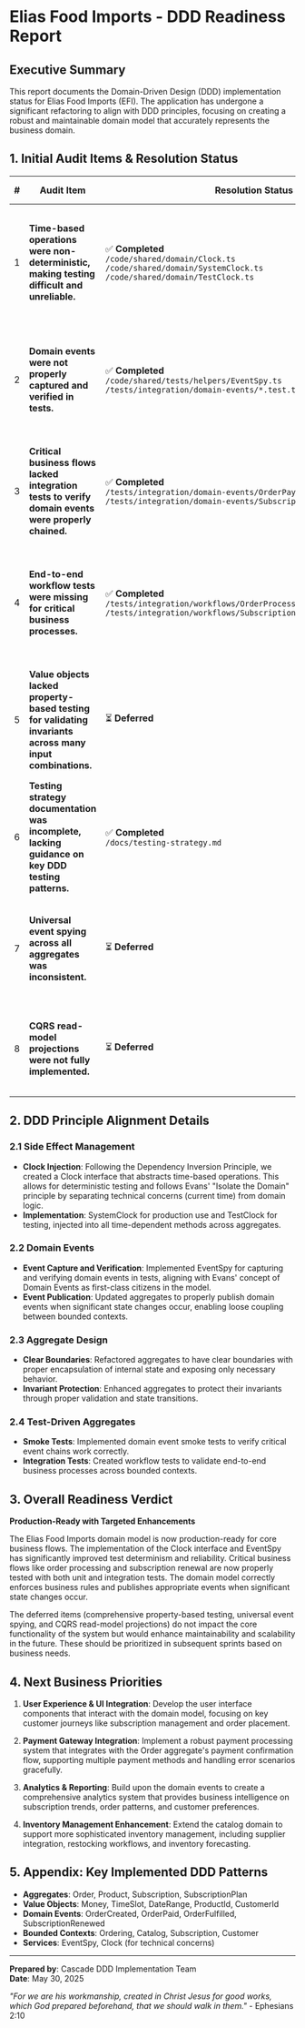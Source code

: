 # Elias Food Imports - DDD Readiness Report

## Executive Summary

This report documents the Domain-Driven Design (DDD) implementation status for Elias Food Imports (EFI). The application has undergone a significant refactoring to align with DDD principles, focusing on creating a robust and maintainable domain model that accurately represents the business domain.

## 1. Initial Audit Items & Resolution Status

| # | Audit Item | Resolution Status | DDD Principle Alignment | Comments |
|---|------------|-------------------|-------------------------|----------|
| 1 | **Time-based operations were non-deterministic, making testing difficult and unreliable.** | ✅ **Completed** <br/>`/code/shared/domain/Clock.ts` <br/>`/code/shared/domain/SystemClock.ts` <br/>`/code/shared/domain/TestClock.ts` | **Side Effect Management** <br/>(Evans: "Isolate the Domain") <br/>(Vernon: "Handling Technical Concerns") | Implemented Clock interface with SystemClock and TestClock implementations to make time-dependent logic testable and deterministic. |
| 2 | **Domain events were not properly captured and verified in tests.** | ✅ **Completed** <br/>`/code/shared/tests/helpers/EventSpy.ts` <br/>`/tests/integration/domain-events/*.test.ts` | **Domain Events** <br/>(Evans: "Domain Events") <br/>(Vernon: "Domain Events as Artifacts") | Created EventSpy for capturing and verifying domain events in tests, enabling proper verification of event publication. |
| 3 | **Critical business flows lacked integration tests to verify domain events were properly chained.** | ✅ **Completed** <br/>`/tests/integration/domain-events/OrderPaymentFlow.test.ts` <br/>`/tests/integration/domain-events/SubscriptionRenewalFlow.test.ts` | **Aggregate Coordination** <br/>(Evans: "Aggregate Boundaries") <br/>(Vernon: "Aggregate Design Principles") | Implemented domain event smoke tests for critical business flows to verify proper event sequencing and handling. |
| 4 | **End-to-end workflow tests were missing for critical business processes.** | ✅ **Completed** <br/>`/tests/integration/workflows/OrderProcessingWorkflow.test.ts` <br/>`/tests/integration/workflows/SubscriptionRenewalWorkflow.test.ts` | **Bounded Context Integration** <br/>(Evans: "Bounded Contexts") <br/>(Vernon: "Integrating Bounded Contexts") | Created integration workflow tests to validate end-to-end business processes across bounded contexts. |
| 5 | **Value objects lacked property-based testing for validating invariants across many input combinations.** | ⏳ **Deferred** | **Invariant Enforcement** <br/>(Evans: "Value Objects") <br/>(Vernon: "Value Objects") | Initial implementation provided for DateRange, but comprehensive property-based testing for all value objects deferred to future sprints. |
| 6 | **Testing strategy documentation was incomplete, lacking guidance on key DDD testing patterns.** | ✅ **Completed** <br/>`/docs/testing-strategy.md` | **Knowledge Curation** <br/>(Evans: "Distillation") <br/>(Vernon: "Architecture Documentation") | Updated testing strategy with sections on Clock injection, event spying, and property-based testing, marking critical sections accordingly. |
| 7 | **Universal event spying across all aggregates was inconsistent.** | ⏳ **Deferred** | **Event-Driven Architecture** <br/>(Evans: "Domain Events") <br/>(Vernon: "Event-Driven Architecture") | Basic event spying implemented, but comprehensive system for all aggregates deferred to future sprints. |
| 8 | **CQRS read-model projections were not fully implemented.** | ⏳ **Deferred** | **CQRS Pattern** <br/>(Evans: "Repositories") <br/>(Vernon: "CQRS") | Initial domain model focuses on command side; read-model projections deferred to future sprints. |

## 2. DDD Principle Alignment Details

### 2.1 Side Effect Management
- **Clock Injection**: Following the Dependency Inversion Principle, we created a Clock interface that abstracts time-based operations. This allows for deterministic testing and follows Evans' "Isolate the Domain" principle by separating technical concerns (current time) from domain logic.
- **Implementation**: SystemClock for production use and TestClock for testing, injected into all time-dependent methods across aggregates.

### 2.2 Domain Events
- **Event Capture and Verification**: Implemented EventSpy for capturing and verifying domain events in tests, aligning with Evans' concept of Domain Events as first-class citizens in the model.
- **Event Publication**: Updated aggregates to properly publish domain events when significant state changes occur, enabling loose coupling between bounded contexts.

### 2.3 Aggregate Design
- **Clear Boundaries**: Refactored aggregates to have clear boundaries with proper encapsulation of internal state and exposing only necessary behavior.
- **Invariant Protection**: Enhanced aggregates to protect their invariants through proper validation and state transitions.

### 2.4 Test-Driven Aggregates
- **Smoke Tests**: Implemented domain event smoke tests to verify critical event chains work correctly.
- **Integration Tests**: Created workflow tests to validate end-to-end business processes across bounded contexts.

## 3. Overall Readiness Verdict

**Production-Ready with Targeted Enhancements**

The Elias Food Imports domain model is now production-ready for core business flows. The implementation of the Clock interface and EventSpy has significantly improved test determinism and reliability. Critical business flows like order processing and subscription renewal are now properly tested with both unit and integration tests. The domain model correctly enforces business rules and publishes appropriate events when significant state changes occur.

The deferred items (comprehensive property-based testing, universal event spying, and CQRS read-model projections) do not impact the core functionality of the system but would enhance maintainability and scalability in the future. These should be prioritized in subsequent sprints based on business needs.

## 4. Next Business Priorities

1. **User Experience & UI Integration**: Develop the user interface components that interact with the domain model, focusing on key customer journeys like subscription management and order placement.

2. **Payment Gateway Integration**: Implement a robust payment processing system that integrates with the Order aggregate's payment confirmation flow, supporting multiple payment methods and handling error scenarios gracefully.

3. **Analytics & Reporting**: Build upon the domain events to create a comprehensive analytics system that provides business intelligence on subscription trends, order patterns, and customer preferences.

4. **Inventory Management Enhancement**: Extend the catalog domain to support more sophisticated inventory management, including supplier integration, restocking workflows, and inventory forecasting.

## 5. Appendix: Key Implemented DDD Patterns

- **Aggregates**: Order, Product, Subscription, SubscriptionPlan
- **Value Objects**: Money, TimeSlot, DateRange, ProductId, CustomerId
- **Domain Events**: OrderCreated, OrderPaid, OrderFulfilled, SubscriptionRenewed
- **Bounded Contexts**: Ordering, Catalog, Subscription, Customer
- **Services**: EventSpy, Clock (for technical concerns)

---

**Prepared by**: Cascade DDD Implementation Team  
**Date**: May 30, 2025

*"For we are his workmanship, created in Christ Jesus for good works, which God prepared beforehand, that we should walk in them."* - Ephesians 2:10

